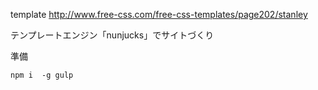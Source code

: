 template
http://www.free-css.com/free-css-templates/page202/stanley


テンプレートエンジン「nunjucks」でサイトづくり  

準備
```
npm i  -g gulp
```

